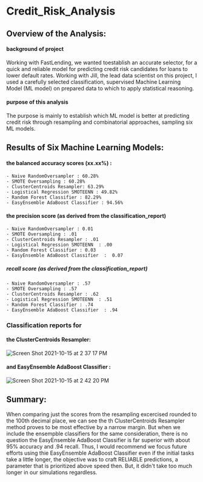# Credit_Risk_Analysis

## Overview of the Analysis: 
#### background of project

Working with FastLending, we wanted toestablish an accurate selector, for a quick and reliable model for predicting credit risk candidates for loans to lower default rates. Working with Jill, the lead data scientist on this project, I used a carefully selected classification, supervised Machine Learning Model (ML model) on prepared data to which to apply statistical reasoning.

#### purpose of this analysis
The purpose is mainly to establish which ML model is better at predicting credit risk through resampling and combinatorial approaches, sampling six ML models.

## Results of Six Machine Learning Models:
#### the balanced accuracy scores (xx.xx%) :
    - Naive RandomOversampler : 60.28%
    - SMOTE Oversampling : 60.28%
    - ClusterCentroids Resampler: 63.29%
    - Logistical Regression SMOTEENN : 49.82%
    - Random Forest Classifier : 82.29%
    - EasyEnsemble AdaBoost Classifier : 94.56%

#### the precision score (as derived from the classification_report)
    - Naive RandomOversampler : 0.01
    - SMOTE Oversampling : .01
    - ClusterCentroids Resampler : .01
    - Logistical Regression SMOTEENN  : .00
    - Random Forest Classifier : 0.03 
    - EasyEnsemble AdaBoost Classifier  :  0.07

##### recall score (as derived from the classification_report)
    - Naive RandomOversampler : .57
    - SMOTE Oversampling : .57
    - ClusterCentroids Resampler : .62
    - Logistical Regression SMOTEENN  : .51
    - Random Forest Classifier : .74
    - EasyEnsemble AdaBoost Classifier  : .94

### Classification reports for 

#### the ClusterCentroids Resampler: 
![Screen Shot 2021-10-15 at 2 37 17 PM](https://user-images.githubusercontent.com/82982952/137536901-9bfd83a6-1347-4fe3-9b61-48de0b565620.png)

#### and  EasyEnsemble AdaBoost Classifier :  
![Screen Shot 2021-10-15 at 2 42 20 PM](https://user-images.githubusercontent.com/82982952/137536997-08e5b0b5-90f0-4c7e-aa37-f3ea356f4f4d.png)


## Summary: 
When comparing just the scores from the resampling excercised rounded to the 100th decimal place, we can see the th ClusterCentroids Resampler method proves to be most effective by a narrow margin. But when we include the ensempble classifiers for the same consideration, there is no question the EasyEnsemble AdaBoost Classifier is far superior with about 95% accuracy and .94 recall. Thus, I would recommend we focus future efforts using thie EasyEnsemble AdaBoost Classifier  even if the initial tasks take a little longer, the objective was to craft RELIABLE predictions, a parameter that is prioritized above speed then. But, it didn't take too much longer in our simulations regardless.

